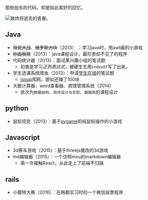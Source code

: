 那些拙劣的代码，却是如此美好的回忆。

![致终将逝去的青春](https://edeity.oss-cn-shenzhen.aliyuncs.com/2019/time.jpeg)。

## Java

- <del>坦克大战</del>、<del>俄罗斯方块</del>（2013） ：学习java时，用awt画的小游戏
- <del>你画我猜</del>（2013）：java课程设计，最珍贵却不见了的程序
- 代码统计器（2013）：面试某兴趣小组的笔试题
  - 初衷是学习*正则表达式*，被硬生生用`indexOf`写了出来。
- 学生选课系统爬虫（2013）：申请[学生在线](https://www.online.sdu.edu.cn/index.html)的笔试题
  - [jsoup](http://jsoup.org/)爬网，貌似还赚了100块
- 大数计算器、word查看器、宾馆管理系统（2014）
  - 依次为`数据结构`、`软件设计与实现`、`数据库`的课程设计

## python

- 鼠标坦克（2013）：基于[pygame](https://www.pygame.org/)的纯鼠标操作的小游戏

## Javascript

- 3d赛车游戏（2015）：基于threejs魔改的3d游戏
- md编辑器（2015）：一个仿照mou的markdown编辑器
  - 第一次接触React，从此走上了前端不归路

## rails

- 小模特大赛（2016）：在韩都实习时的一个微信投票程序


